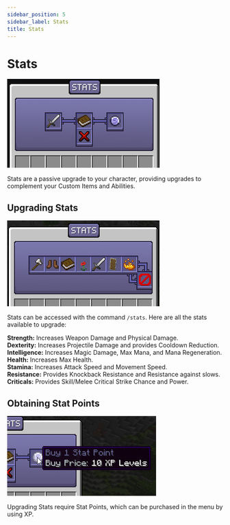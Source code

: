 ```yaml
---
sidebar_position: 5
sidebar_label: Stats
title: Stats
---
```


# Stats

![Stats](./img/stats/stats.png)

Stats are a passive upgrade to your character, providing upgrades to complement your Custom Items and Abilities.

## Upgrading Stats

![Stats Menu](./img/stats/stats-menu.png)

Stats can be accessed with the command `/stats`. Here are all the stats available to upgrade:

**Strength:** Increases Weapon Damage and Physical Damage. <br />
**Dexterity:** Increases Projectile Damage and provides Cooldown Reduction. <br />
**Intelligence:** Increases Magic Damage, Max Mana, and Mana Regeneration. <br />
**Health:** Increases Max Health. <br />
**Stamina:** Increases Attack Speed and Movement Speed. <br />
**Resistance:** Provides Knockback Resistance and Resistance against slows. <br />
**Criticals:** Provides Skill/Melee Critical Strike Chance and Power. <br />

## Obtaining Stat Points

![Stats Buy](./img/stats/stats-buy.png)

Upgrading Stats require Stat Points, which can be purchased in the menu by using XP.